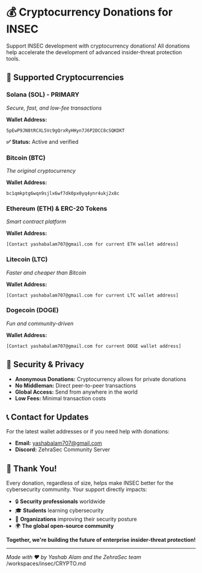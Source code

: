 # 💰 Cryptocurrency Donations for INSEC

Support INSEC development with cryptocurrency donations! All donations help accelerate the development of advanced insider-threat protection tools.

## 🌟 Supported Cryptocurrencies

### **Solana (SOL) - PRIMARY**
*Secure, fast, and low-fee transactions*

**Wallet Address:**
```
5pEwP9JN8tRCXL5Vc9gQrxRyHHyn7J6P2DCC8cSQKDKT
```

**✅ Status:** Active and verified

### **Bitcoin (BTC)**
*The original cryptocurrency*

**Wallet Address:**
```
bc1qmkptg6wqn9sjlx6wf7dk0px0yq4ynr4ukj2x8c
```

### **Ethereum (ETH) & ERC-20 Tokens**
*Smart contract platform*

**Wallet Address:**
```
[Contact yashabalam707@gmail.com for current ETH wallet address]
```

### **Litecoin (LTC)**
*Faster and cheaper than Bitcoin*

**Wallet Address:**
```
[Contact yashabalam707@gmail.com for current LTC wallet address]
```

### **Dogecoin (DOGE)**
*Fun and community-driven*

**Wallet Address:**
```
[Contact yashabalam707@gmail.com for current DOGE wallet address]
```

## 🔐 Security & Privacy

- **Anonymous Donations:** Cryptocurrency allows for private donations
- **No Middleman:** Direct peer-to-peer transactions
- **Global Access:** Send from anywhere in the world
- **Low Fees:** Minimal transaction costs

## 📞 Contact for Updates

For the latest wallet addresses or if you need help with donations:
- **Email:** yashabalam707@gmail.com
- **Discord:** ZehraSec Community Server

## 🙏 Thank You!

Every donation, regardless of size, helps make INSEC better for the cybersecurity community. Your support directly impacts:

- 🔒 **Security professionals** worldwide
- 🎓 **Students** learning cybersecurity
- 🏢 **Organizations** improving their security posture
- 🌍 **The global open-source community**

**Together, we're building the future of enterprise insider-threat protection!**

---

*Made with ❤️ by Yashab Alam and the ZehraSec team*</content>
<parameter name="filePath">/workspaces/insec/CRYPTO.md
